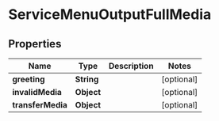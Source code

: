 

# ServiceMenuOutputFullMedia


## Properties

| Name | Type | Description | Notes |
|------------ | ------------- | ------------- | -------------|
|**greeting** | **String** |  |  [optional] |
|**invalidMedia** | **Object** |  |  [optional] |
|**transferMedia** | **Object** |  |  [optional] |



